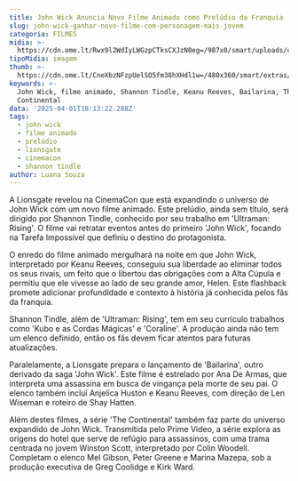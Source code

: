 ```yaml
---
title: John Wick Anuncia Novo Filme Animado como Prelúdio da Franquia
slug: john-wick-ganhar-novo-filme-com-personagem-mais-jovem
categoria: FILMES
midia: >-
  https://cdn.ome.lt/Rwx9l2WdIyLWGzpCTksCXJzN0eg=/987x0/smart/uploads/conteudo/fotos/OMELETE_CAPA_-_2025-04-01T144617.011.png
tipoMidia: imagem
thumb: >-
  https://cdn.ome.lt/CneXbzNFzpUelSO5fm38hXHdl1w=/480x360/smart/extras/conteudos/omelete_THUMB_-_2025-04-01T144606.262.png
keywords: >-
  John Wick, filme animado, Shannon Tindle, Keanu Reeves, Bailarina, The
  Continental
data: '2025-04-01T18:13:22.288Z'
tags:
  - john wick
  - filme animado
  - prelúdio
  - lionsgate
  - cinemacon
  - shannon tindle
author: Luana Souza
---
```


A Lionsgate revelou na CinemaCon que está expandindo o universo de John Wick com um novo filme animado. Este prelúdio, ainda sem título, será dirigido por Shannon Tindle, conhecido por seu trabalho em 'Ultraman: Rising'. O filme vai retratar eventos antes do primeiro 'John Wick', focando na Tarefa Impossível que definiu o destino do protagonista.

O enredo do filme animado mergulhará na noite em que John Wick, interpretado por Keanu Reeves, conseguiu sua liberdade ao eliminar todos os seus rivais, um feito que o libertou das obrigações com a Alta Cúpula e permitiu que ele vivesse ao lado de seu grande amor, Helen. Este flashback promete adicionar profundidade e contexto à história já conhecida pelos fãs da franquia.

Shannon Tindle, além de 'Ultraman: Rising', tem em seu currículo trabalhos como 'Kubo e as Cordas Mágicas' e 'Coraline'. A produção ainda não tem um elenco definido, então os fãs devem ficar atentos para futuras atualizações.

Paralelamente, a Lionsgate prepara o lançamento de 'Bailarina', outro derivado da saga 'John Wick'. Este filme é estrelado por Ana De Armas, que interpreta uma assassina em busca de vingança pela morte de seu pai. O elenco também inclui Anjelica Huston e Keanu Reeves, com direção de Len Wiseman e roteiro de Shay Hatten.

Além destes filmes, a série 'The Continental' também faz parte do universo expandido de John Wick. Transmitida pelo Prime Video, a série explora as origens do hotel que serve de refúgio para assassinos, com uma trama centrada no jovem Winston Scott, interpretado por Colin Woodell. Completam o elenco Mel Gibson, Peter Greene e Marina Mazepa, sob a produção executiva de Greg Coolidge e Kirk Ward.
